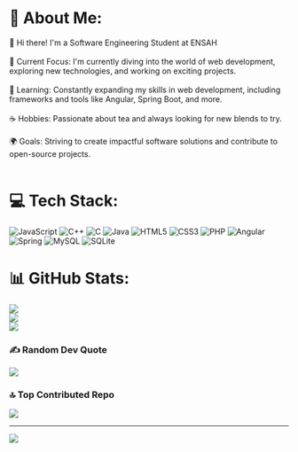 # 💫 About Me:
👋 Hi there! I'm a Software Engineering Student at ENSAH<br><br>🔭 Current Focus: I'm currently diving into the world of web development, exploring new technologies, and working on exciting projects.<br><br>🌱 Learning: Constantly expanding my skills in web development, including frameworks and tools like Angular, Spring Boot, and more.<br><br>☕ Hobbies: Passionate about tea and always looking for new blends to try.<br><br>🌍 Goals: Striving to create impactful software solutions and contribute to open-source projects.<br><br>




# 💻 Tech Stack:
![JavaScript](https://img.shields.io/badge/javascript-%23323330.svg?style=for-the-badge&logo=javascript&logoColor=%23F7DF1E) ![C++](https://img.shields.io/badge/c++-%2300599C.svg?style=for-the-badge&logo=c%2B%2B&logoColor=white) ![C](https://img.shields.io/badge/c-%2300599C.svg?style=for-the-badge&logo=c&logoColor=white) ![Java](https://img.shields.io/badge/java-%23ED8B00.svg?style=for-the-badge&logo=openjdk&logoColor=white) ![HTML5](https://img.shields.io/badge/html5-%23E34F26.svg?style=for-the-badge&logo=html5&logoColor=white) ![CSS3](https://img.shields.io/badge/css3-%231572B6.svg?style=for-the-badge&logo=css3&logoColor=white) ![PHP](https://img.shields.io/badge/php-%23777BB4.svg?style=for-the-badge&logo=php&logoColor=white) ![Angular](https://img.shields.io/badge/angular-%23DD0031.svg?style=for-the-badge&logo=angular&logoColor=white) ![Spring](https://img.shields.io/badge/spring-%236DB33F.svg?style=for-the-badge&logo=spring&logoColor=white) ![MySQL](https://img.shields.io/badge/mysql-4479A1.svg?style=for-the-badge&logo=mysql&logoColor=white) ![SQLite](https://img.shields.io/badge/sqlite-%2307405e.svg?style=for-the-badge&logo=sqlite&logoColor=white)
# 📊 GitHub Stats:
![](https://github-readme-stats.vercel.app/api?username=AbdelilahSaouiri&theme=merko&hide_border=true&include_all_commits=false&count_private=true)<br/>
![](https://github-readme-streak-stats.herokuapp.com/?user=AbdelilahSaouiri&theme=merko&hide_border=true)<br/>
![](https://github-readme-stats.vercel.app/api/top-langs/?username=AbdelilahSaouiri&theme=merko&hide_border=true&include_all_commits=false&count_private=true&layout=compact)

### ✍️ Random Dev Quote
![](https://quotes-github-readme.vercel.app/api?type=horizontal&theme=merko)

### 🔝 Top Contributed Repo
![](https://github-contributor-stats.vercel.app/api?username=AbdelilahSaouiri&limit=5&theme=merko&combine_all_yearly_contributions=true)

---
[![](https://visitcount.itsvg.in/api?id=AbdelilahSaouiri&icon=0&color=0)](https://visitcount.itsvg.in)

<!-- Proudly created with GPRM ( https://gprm.itsvg.in ) -->
